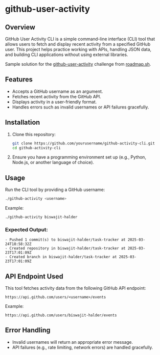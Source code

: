 # github-user-activity

## Overview
GitHub User Activity CLI is a simple command-line interface (CLI) tool that allows users to fetch and display recent activity from a specified GitHub user. This project helps practice working with APIs, handling JSON data, and building CLI applications without using external libraries.

Sample solution for the <a href="https://roadmap.sh/projects/github-user-activity" rel="nofollow">github-user-activity</a> challenge from <a href="https://roadmap.sh/" rel="nofollow">roadmap.sh</a>.

## Features
- Accepts a GitHub username as an argument.
- Fetches recent activity from the GitHub API.
- Displays activity in a user-friendly format.
- Handles errors such as invalid usernames or API failures gracefully.

## Installation
1. Clone this repository:
   ```sh
   git clone https://github.com/yourusername/github-activity-cli.git
   cd github-activity-cli
   ```
2. Ensure you have a programming environment set up (e.g., Python, Node.js, or another language of choice).

## Usage
Run the CLI tool by providing a GitHub username:
```sh
./github-activity <username>
```
Example:
```sh
./github-activity biswajit-halder
```
### Expected Output:
```
- Pushed 1 commit(s) to biswajit-halder/task-tracker at 2025-03-24T18:58:32Z
- Created repository in biswajit-halder/task-tracker at 2025-03-23T17:01:09Z
- Created branch in biswajit-halder/task-tracker at 2025-03-23T17:01:09Z
```

## API Endpoint Used
This tool fetches activity data from the following GitHub API endpoint:
```
https://api.github.com/users/<username>/events
```
Example:
```
https://api.github.com/users/biswajit-halder/events
```

## Error Handling
- Invalid usernames will return an appropriate error message.
- API failures (e.g., rate limiting, network errors) are handled gracefully.
